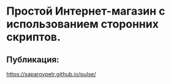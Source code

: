 # Простой Интернет-магазин с использованием сторонних скриптов.

## Публикация:
https://saparovpetr.github.io/pulse/
